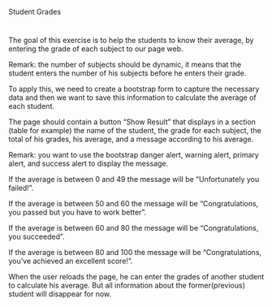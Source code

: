 Student Grades
#
The goal of this exercise is to help the students to know their average, by entering the grade of each subject to our page web.

Remark: the number of subjects should be dynamic, it means that the student enters the number of his subjects before he enters their grade.

To apply this, we need to create a bootstrap form to capture the necessary data and then we want to save this information to calculate the average of each student.

The page should contain a button “Show Result” that displays in a section (table for example) the name of the student, the grade for each subject, the total of his grades, his average, and a message according to his average.

Remark: you want to use the bootstrap danger alert, warning alert, primary alert, and success alert to display the message.

If the average is between 0 and 49 the message will be “Unfortunately you failed!”.

If the average is between 50 and 60 the message will be “Congratulations, you passed but you have to work better”.

If the average is between 60 and 80 the message will be “Congratulations, you succeeded”.

If the average is between 80 and 100 the message will be “Congratulations, you’ve achieved an excellent score!”.

When the user reloads the page, he can enter the grades of another student to calculate his average. But all information about the former(previous) student will disappear for now.
